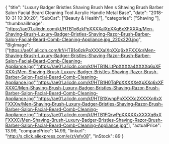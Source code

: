 {
	"title": "Luxury Badger Bristles Shaving Brush Men s Shaving Brush Barber Salon Facial Beard Cleaning Tool Acrylic Handle Metal Base",
	"date": "2018-10-31 10:30:20",
	"SubCat": ["Beauty & Health"],
	"categories": ["Shaving "],
	"thumbnailImage": "https://ae01.alicdn.com/kf/HTB1o6zkPpXXXXaIXpXXq6xXFXXXq/Men-Shaving-Brush-Luxury-Badger-Bristles-Shaving-Razor-Brush-Barber-Salon-Facial-Beard-Comb-Cleaning-Appliance.jpg_220x220.jpg",
	"BigImage": ["https://ae01.alicdn.com/kf/HTB1o6zkPpXXXXaIXpXXq6xXFXXXq/Men-Shaving-Brush-Luxury-Badger-Bristles-Shaving-Razor-Brush-Barber-Salon-Facial-Beard-Comb-Cleaning-Appliance.jpg","https://ae01.alicdn.com/kf/HTB1N.LtPpXXXXa4XXXXq6xXFXXXr/Men-Shaving-Brush-Luxury-Badger-Bristles-Shaving-Razor-Brush-Barber-Salon-Facial-Beard-Comb-Cleaning-Appliance.jpg","https://ae01.alicdn.com/kf/HTB1H0TqPpXXXXXeXpXXq6xXFXXXC/Men-Shaving-Brush-Luxury-Badger-Bristles-Shaving-Razor-Brush-Barber-Salon-Facial-Beard-Comb-Cleaning-Appliance.jpg","https://ae01.alicdn.com/kf/HTB1XwnpPpXXXXc2XXXXq6xXFXXXw/Men-Shaving-Brush-Luxury-Badger-Bristles-Shaving-Razor-Brush-Barber-Salon-Facial-Beard-Comb-Cleaning-Appliance.jpg","https://ae01.alicdn.com/kf/HTB1FQrwPpXXXXXxXXXXq6xXFXXXC/Men-Shaving-Brush-Luxury-Badger-Bristles-Shaving-Razor-Brush-Barber-Salon-Facial-Beard-Comb-Cleaning-Appliance.jpg"],
	"actualPrice": 13.99,
	"comparePrice": 14.99,
	"linkurl": "http://s.click.aliexpress.com/e/zVefv08",
	"inStock": 89
}
